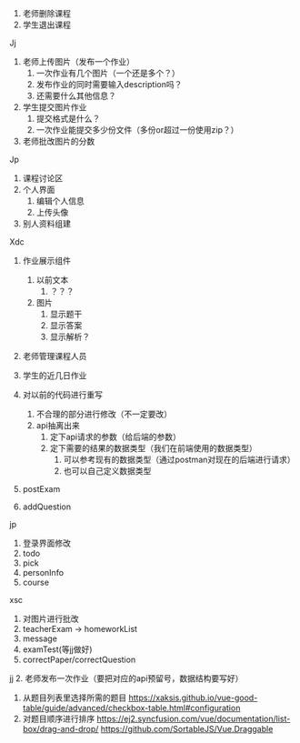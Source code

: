 1. 老师删除课程
2. 学生退出课程



Jj

1. 老师上传图片（发布一个作业）
   1. 一次作业有几个图片（一个还是多个？）
   2. 发布作业的同时需要输入description吗？
   3. 还需要什么其他信息？
2. 学生提交图片作业
   1. 提交格式是什么？
   2. 一次作业能提交多少份文件（多份or超过一份使用zip？）
3. 老师批改图片的分数



Jp

1. 课程讨论区
2. 个人界面
   1. 编辑个人信息
   2. 上传头像
3. 别人资料组建



Xdc

1. 作业展示组件
   1. 以前文本
      1. ？？？
   2. 图片
      1. 显示题干
      2. 显示答案
      3. 显示解析？
2. 老师管理课程人员
3. 学生的近几日作业










4. 对以前的代码进行重写
   1. 不合理的部分进行修改（不一定要改）
   2. api抽离出来
      1. 定下api请求的参数（给后端的参数）
      2. 定下需要的结果的数据类型（我们在前端使用的数据类型）
         1. 可以参考现有的数据类型（通过postman对现在的后端进行请求）
         2. 也可以自己定义数据类型



1. postExam
2. addQuestion









jp

1. 登录界面修改
2. todo
3. pick
4. personInfo
5. course

xsc
1. 对图片进行批改
2. teacherExam -> homeworkList
3. message
4. examTest(等jj做好)
5. correctPaper/correctQuestion

jj
2. 老师发布一次作业（要把对应的api预留号，数据结构要写好）
   1. 从题目列表里选择所需的题目
      https://xaksis.github.io/vue-good-table/guide/advanced/checkbox-table.html#configuration
   2. 对题目顺序进行排序
      https://ej2.syncfusion.com/vue/documentation/list-box/drag-and-drop/
      https://github.com/SortableJS/Vue.Draggable
